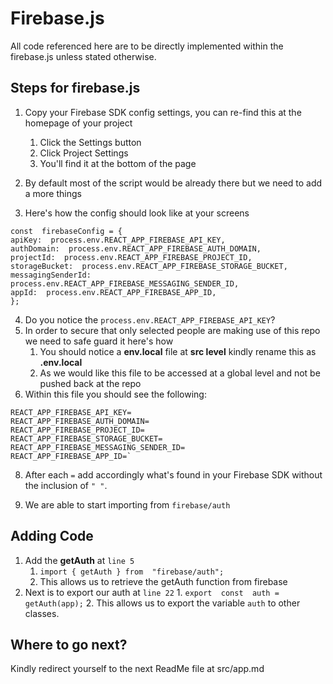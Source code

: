 # Firebase.js
All code referenced here are to be directly implemented within the firebase.js unless stated otherwise.

## Steps for firebase.js

 1. Copy your Firebase SDK config settings, you can re-find this at the homepage of your project
	 1. Click the Settings button
	 2. Click Project Settings
	 3. You'll find it at the bottom of the page

 2. By default most of the script would be already there but we need to add a more things
 3.  Here's how the config should look like at your screens

    const  firebaseConfig = {
    apiKey:  process.env.REACT_APP_FIREBASE_API_KEY,
    authDomain:  process.env.REACT_APP_FIREBASE_AUTH_DOMAIN,
    projectId:  process.env.REACT_APP_FIREBASE_PROJECT_ID,
    storageBucket:  process.env.REACT_APP_FIREBASE_STORAGE_BUCKET,
    messagingSenderId:  process.env.REACT_APP_FIREBASE_MESSAGING_SENDER_ID,
    appId:  process.env.REACT_APP_FIREBASE_APP_ID,
    };

 4. Do you notice the `process.env.REACT_APP_FIREBASE_API_KEY`?
 5. In order to secure that only selected people are making use of this repo we need to safe guard it here's how
	 1. You should notice a **env.local** file at **src level** kindly rename this as **.env.local** 
	 2. As we would like this file to be accessed at a global level and not be pushed back at the repo
 6.  Within this file you should see the following:

    REACT_APP_FIREBASE_API_KEY=
    REACT_APP_FIREBASE_AUTH_DOMAIN=
    REACT_APP_FIREBASE_PROJECT_ID=
    REACT_APP_FIREBASE_STORAGE_BUCKET=
    REACT_APP_FIREBASE_MESSAGING_SENDER_ID=
    REACT_APP_FIREBASE_APP_ID=`

8. After each `=` add accordingly what's found in your Firebase SDK without the inclusion of `" "`.

9.  We are able to start importing from `firebase/auth`


## Adding Code

 1. Add the **getAuth** at `line 5`
    1. `import { getAuth } from  "firebase/auth";`
    2. This allows us to retrieve the getAuth function from firebase
 2.  Next is to export our auth at `line 22`
 	1.  `export  const  auth = getAuth(app);`
    	2. This allows us to export the variable `auth` to other classes.

## Where to go next?

Kindly redirect yourself to the next ReadMe file at src/app.md
